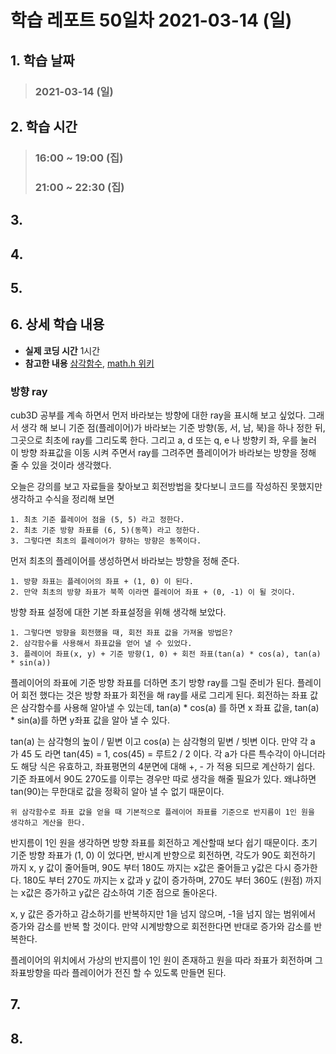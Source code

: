# 학습 레포트 50일차 2021-03-14 (일)

## 1. 학습 날짜
> ### 2021-03-14 (일)

## 2. 학습 시간
> ### 16:00 ~ 19:00 (집)
> ### 21:00 ~ 22:30 (집)

## 3.
## 4.
## 5.
## 6. 상세 학습 내용
- **실제 코딩 시간** 1시간
- **참고한 내용** [삼각함수](https://blockdmask.tistory.com/446), [math.h 위키](https://ko.wikipedia.org/wiki/C_%EC%88%98%EC%8B%9D_%ED%95%A8%EC%88%98)

### 방향 ray
cub3D 공부를 계속 하면서 먼저 바라보는 방향에 대한 ray을 표시해 보고 싶었다. 그래서 생각 해 보니 기준 점(플레이어)가 바라보는 기준 방향(동, 서, 남, 북)을 하나 정한 뒤, 그곳으로 최초에 ray를 그리도록 한다. 그리고 a, d 또는 q, e 나 방향키 좌, 우를 눌러 이 방향 좌표값을 이동 시켜 주면서 ray를 그려주면 플레이어가 바라보는 방향을 정해 줄 수 있을 것이라 생각했다.

오늘은 강의를 보고 자료들을 찾아보고 회전방법을 찾다보니 코드를 작성하진 못했지만 생각하고 수식을 정리해 보면
```
1. 최초 기준 플레이어 점을 (5, 5) 라고 정한다.
2. 최초 기준 방향 좌표를 (6, 5)(동쪽) 라고 정한다.
3. 그렇다면 최초의 플레이어가 향하는 방향은 동쪽이다.
```
먼저 최초의 플레이어를 생성하면서 바라보는 방향을 정해 준다.

```
1. 방향 좌표는 플레이어의 좌표 + (1, 0) 이 된다.
2. 만약 최초의 방향 좌표가 북쪽 이라면 플레이어 좌표 + (0, -1) 이 될 것이다.
```
방향 좌표 설정에 대한 기본 좌표설정을 위해 생각해 보았다.

```
1. 그렇다면 방향을 회전했을 때, 회전 좌표 값을 가져올 방법은?
2. 삼각함수를 사용해서 좌표값을 얻어 낼 수 있었다.
3. 플레이어 좌표(x, y) + 기준 방향(1, 0) + 회전 좌표(tan(a) * cos(a), tan(a) * sin(a))
```
플레이어의 좌표에 기준 방향 좌표를 더하면 초기 방향 ray를 그릴 준비가 된다. 플레이어 회전 했다는 것은 방향 좌표가 회전을 해 ray를 새로 그리게 된다. 회전하는 좌표 값은 삼각함수를 사용해 알아낼 수 있는데, tan(a) * cos(a) 를 하면 x 좌표 값을, tan(a) * sin(a)를 하면 y좌표 값을 알아 낼 수 있다.

tan(a) 는 삼각형의 높이 / 밑변 이고 cos(a) 는 삼각형의 밑변 / 빗변 이다. 만약 각 a 가 45 도 라면 tan(45) = 1, cos(45) = 루트2 / 2 이다. 각 a가 다른 특수각이 아니더라도 해당 식은 유효하고, 좌표평면의 4분면에 대해 +, - 가 적용 되므로 계산하기 쉽다. 기준 좌표에서 90도 270도를 이루는 경우만 따로 생각을 해줄 필요가 있다. 왜냐하면 tan(90)는 무한대로 값을 정확히 알아 낼 수 없기 때문이다.

```
위 삼각함수로 좌표 값을 얻을 때 기본적으로 플레이어 좌표를 기준으로 반지름이 1인 원을 생각하고 게산을 한다.
```
반지름이 1인 원을 생각하면 방향 좌표를 회전하고 계산할때 보다 쉽기 때문이다. 초기 기준 방향 좌표가 (1, 0) 이 었다면, 반시계 반향으로 회전하면, 각도가 90도 회전하기 까지 x, y 값이 줄어들며, 90도 부터 180도 까지는 x값은 줄어들고 y값은 다시 증가한다. 180도 부터 270도 까지는 x 값과 y 값이 증가하며, 270도 부터 360도 (원점) 까지는 x값은 증가하고 y값은 감소하여 기준 점으로 돌아온다.

x, y 값은 증가하고 감소하기를 반복하지만 1을 넘지 않으며, -1을 넘지 않는 범위에서 증가와 감소를 반복 할 것이다. 만약 시계방향으로 회전한다면 반대로 증가와 감소를 반복한다.

플레이어의 위치에서 가상의 반지름이 1인 원이 존재하고 원을 따라 좌표가 회전하며 그 좌표방향을 따라 플레이어가 전진 할 수 있도록 만들면 된다.

### 

## 7.
## 8.